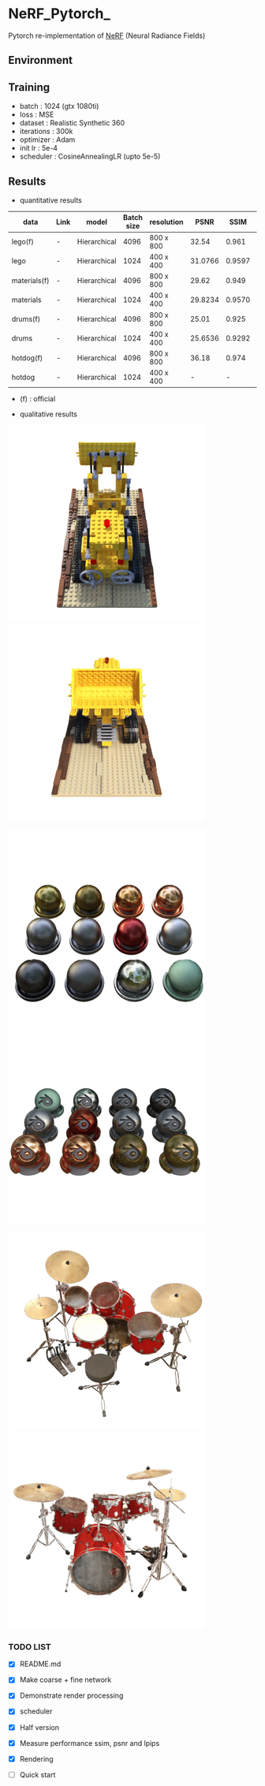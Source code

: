 # NeRF_Pytorch_

Pytorch re-implementation of [NeRF](http://www.matthewtancik.com/nerf) (Neural Radiance Fields)

## Environment

## Training

- batch : 1024 (gtx 1080ti)
- loss : MSE
- dataset : Realistic Synthetic 360
- iterations : 300k
- optimizer : Adam
- init lr : 5e-4
- scheduler : CosineAnnealingLR (upto 5e-5)


## Results

- quantitative results 

| data          | Link  | model              | Batch size     | resolution |  PSNR   |  SSIM  | LPIPS  |   Loss   | 
|---------------|-------|--------------------|----------------|------------|---------|--------|--------|----------|
| lego(f)       | -     | Hierarchical       | 4096           | 800 x 800  | 32.54   | 0.961  | 0.050  | -        |
| lego          | -     | Hierarchical       | 1024           | 400 x 400  | 31.0766 | 0.9597 | 0.0434 | 0.000817 |
| materials(f)  | -     | Hierarchical       | 4096           | 800 x 800  | 29.62   | 0.949  | 0.063  |  -       |
| materials     | -     | Hierarchical       | 1024           | 400 x 400  | 29.8234 | 0.9570 | 0.0535 | 0.001700 |
| drums(f)      | -     | Hierarchical       | 4096           | 800 x 800  | 25.01   | 0.925  | 0.091  | -        |
| drums         | -     | Hierarchical       | 1024           | 400 x 400  | 25.6536 | 0.9292 | 0.0769 | 0.002917 |
| hotdog(f)     | -     | Hierarchical       | 4096           | 800 x 800  | 36.18   | 0.974  | 0.121  | -        |
| hotdog        | -     | Hierarchical       | 1024           | 400 x 400  | - | - | - | - |

* (f) : official


- qualitative results

![](./figures/000.png)
![lego_gif](./figures/lego.gif)

![material_rgb](./figures/materials_000.png)
![material_gif](./figures/materials_rgb.gif)

![drums_rgb](./figures/drums_000.png)
![drums_gif](./figures/drums_rgb.gif)


### TODO LIST

- [x] README.md
- [x] Make coarse + fine network 
- [x] Demonstrate render processing
- [x] scheduler
- [x] Half version 
- [x] Measure performance ssim, psnr and lpips
- [x] Rendering
- [ ] Quick start 



